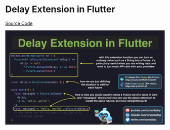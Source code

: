 # Delay Extension in Flutter

[Source Code](delay-extension-in-flutter.dart)

![](delay-extension-in-flutter.jpg)
